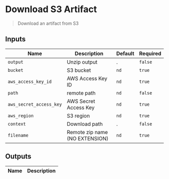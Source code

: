 
# Download S3 Artifact
> Download an artifact from S3


## Inputs
| Name | Description | Default | Required | 
| ---- | ----------- | ------- | -------- |
| `output` | Unzip output | . | `false` |
| `bucket` | S3 bucket | `nd` | `true` |
| `aws_access_key_id` | AWS Access Key ID | `nd` | `true` |
| `path` | remote path | `nd` | `false` |
| `aws_secret_access_key` | AWS Secret Access Key | `nd` | `true` |
| `aws_region` | S3 region | `nd` | `true` |
| `context` | Download path | . | `false` |
| `filename` | Remote zip name (NO EXTENSION) | `nd` | `true` |



## Outputs 
| Name | Description |
| ---- | ----------- |

        
